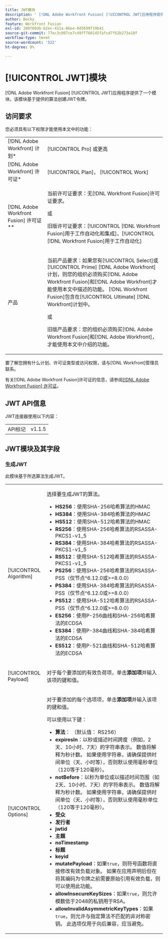 ```yaml
---
title: JWT模块
description: ' [!DNL Adobe Workfront Fusion] [!UICONTROL JWT]应用程序提供了一个模块，该模块根据提供的算法创建JWT令牌。'
author: Becky
feature: Workfront Fusion
exl-id: 380f60db-b2ec-411a-86ee-0d5699f19b41
source-git-commit: 77ec3c007ce7c49ff760145fafcd7f62b273a18f
workflow-type: tm+mt
source-wordcount: '522'
ht-degree: 0%

---
```


# [!UICONTROL JWT]模块

[!DNL Adobe Workfront Fusion] [!UICONTROL JWT]应用程序提供了一个模块，该模块基于提供的算法创建JWT令牌。

## 访问要求

您必须具有以下权限才能使用本文中的功能：

<table style="table-layout:auto"> 
 <col> 
 <col> 
 <tbody> 
  <tr> 
   <td role="rowheader">[!DNL Adobe Workfront] 计划*</td>
  <td> <p>[!UICONTROL Pro] 或更高</p> </td>
  </tr> 
  <tr data-mc-conditions=""> 
   <td role="rowheader">[!DNL Adobe Workfront] 许可证*</td>
   <td> <p>[!UICONTROL Plan]， [!UICONTROL Work]</p> </td> 
  </tr> 
  <tr> 
   <td role="rowheader">[!DNL Adobe Workfront Fusion] 许可证**</td> 
   <td>
   <p>当前许可证要求：无[!DNL Workfront Fusion]许可证要求。</p>
   <p>或</p>
   <p>旧版许可证要求：[!UICONTROL [!DNL Workfront Fusion]用于工作自动化和集成]，[!UICONTROL [!DNL Workfront Fusion]用于工作自动化]</p>
   </td> 
  </tr> 
  <tr> 
   <td role="rowheader">产品</td> 
   <td>
   <p>当前产品要求：如果您有[!UICONTROL Select]或[!UICONTROL Prime] [!DNL Adobe Workfront]计划，则您的组织必须购买[!DNL Adobe Workfront Fusion]和[!DNL Adobe Workfront]才能使用本文中描述的功能。 [!DNL Workfront Fusion]包含在[!UICONTROL Ultimate] [!DNL Workfront]计划中。</p>
   <p>或</p>
   <p>旧版产品要求：您的组织必须购买[!DNL Adobe Workfront Fusion]和[!DNL Adobe Workfront]，才能使用本文中介绍的功能。</p>
   </td> 
  </tr> 
 </tbody> 
</table>

要了解您拥有什么计划、许可证类型或访问权限，请与[!DNL Workfront]管理员联系。

有关[!DNL Adobe Workfront Fusion]许可证的信息，请参阅[[!DNL Adobe Workfront Fusion] 许可证](/help/workfront-fusion/set-up-and-manage-workfront-fusion/licensing-operations-overview/license-automation-vs-integration.md)。

## JWT API信息

JWT连接器使用以下内容：

<table style="table-layout:auto"> 
 <col> 
 <col> 
 <tbody> 
   <tr> 
   <td role="rowheader">API标记</td> 
   <td>v1.1.5</td> 
  </tr>
 </tbody> 
 </table>

## JWT模块及其字段

### 生成JWT

此模块基于所选算法生成JWT。

<table style="table-layout:auto"> 
 <col data-mc-conditions=""> 
 <col data-mc-conditions=""> 
 <tbody> 
  <tr> 
   <td role="rowheader">[!UICONTROL Algorithm]</td> 
   <td> <p>选择要生成JWT的算法。</p> <ul>
   <li><b>HS256</b>：使用SHA-256哈希算法的HMAC</li>
   <li><b>HS384</b>：使用SHA-384哈希算法的HMAC</li>
   <li><b>HS512</b>：使用SHA-512哈希算法的HMAC</li>
   <li><b>RS256</b>：使用SHA-256哈希算法的RSASSA-PKCS1-v1_5</li>
   <li><b>RS384</b>：使用SHA-384哈希算法的RSASSA-PKCS1-v1_5</li>
   <li><b>RS512</b>：使用SHA-512哈希算法的RSASSA-PKCS1-v1_5</li>
   <li><b>PS256</b>：使用SHA-256哈希算法的RSASSA-PSS（仅节点^6.12.0或&gt;=8.0.0）</li>
   <li><b>PS384</b>：使用SHA-384哈希算法的RSASSA-PSS（仅节点^6.12.0或&gt;=8.0.0）</li>
   <li><b>PS512</b>：使用SHA-512哈希算法的RSASSA-PSS（仅节点^6.12.0或&gt;=8.0.0）</li>
   <li><b>ES256</b>：使用P-256曲线和SHA-256哈希算法的ECDSA</li>
   <li><b>ES384</b>：使用P-384曲线和SHA-384哈希算法的ECDSA</li>
   <li><b>ES512</b>：使用P-521曲线和SHA-512哈希算法的ECDSA</li>
   </ul></td> 
  </tr> 
  <tr> 
   <td role="rowheader">[!UICONTROL Payload] </td> 
   <td> <p>对于每个要添加的有效负荷项，单击<b>添加项</b>并输入该项的键和值。</p> </td> 
  </tr> 
  <tr> 
   <td role="rowheader">[!UICONTROL Options] </td> 
   <td> <p>对于要添加的每个选项项，单击<b>添加项</b>并输入该项的键和值。</p> <p>可以使用以下键：
   <ul>
   <li><b>算法</b>： （默认值： RS256）</li>
   <li><b>expiresIn</b>：以秒或描述时间跨度（例如，2天、10小时、7天）的字符串表示。 数值将解释为秒计数。 如果使用字符串，请确保提供时间单位（天、小时等），否则默认使用毫秒单位（120等于120毫秒）。</li>
   <li><b>notBefore</b>：以秒为单位或以描述时间范围（如2天、10小时、7天）的字符串表示。 数值将解释为秒计数。 如果使用字符串，请确保提供时间单位（天、小时等），否则默认使用毫秒单位（120等于120毫秒）。
</li>
   <li><b>受众</b></li>
   <li><b>发行者</b></li>
   <li><b>jwtid</b></li>
   <li><b>主题</b></li>
   <li><b>noTimestamp</b></li>
   <li><b>标题</b></li>
   <li><b>keyid</b></li>
   <li><b>mutatePayload</b>：如果<code>true</code>，则符号函数将直接修改有效负载对象。 如果在应用声明后但在将其编码为令牌之前需要原始引用有效负载，则可以使用此功能。</li>
   <li><b>allowInsecureKeySizes</b>：如果<code>true</code>，则允许模数低于2048的私钥用于RSA。</li>
   <li><b>allowInvalidAsymmetricKeyTypes</b>：如果<code>true</code>，则允许与指定算法不匹配的非对称密钥。 此选项仅用于向后兼容，应当避免。</li>
   </ul>
   </td> 
  </tr> 
 </tbody> 
</table>
